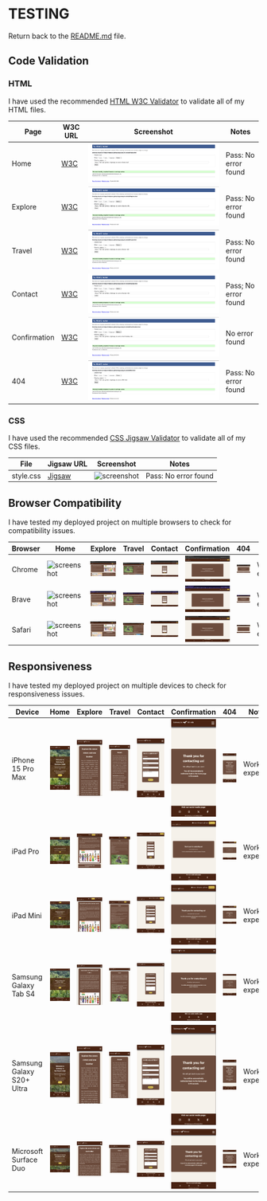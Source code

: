 # TESTING

Return back to the [README.md](README.md) file.

## Code Validation

### HTML

I have used the recommended [HTML W3C Validator](https://validator.w3.org) to validate all of my HTML files.

| Page | W3C URL | Screenshot | Notes |
| --- | --- | --- | --- |
| Home | [W3C](https://validator.w3.org/nu/?doc=https%3A%2F%2Frobizman.github.io%2Fgateway-to-neindia%2Findex.html) | ![screenshot](documentation/html_valid_index.png) | Pass: No error found |
| Explore | [W3C](https://validator.w3.org/nu/?doc=https%3A%2F%2Frobizman.github.io%2Fgateway-to-neindia%2Fexplore.html) | ![screenshot](documentation/html_valid_explore.png) | Pass: No error found |
| Travel | [W3C](https://validator.w3.org/nu/?doc=https%3A%2F%2Frobizman.github.io%2Fgateway-to-neindia%2Ftravel.html) | ![screenshot](documentation/html_valid_travel.png) | Pass: No error found |
| Contact | [W3C](https://validator.w3.org/nu/?doc=https%3A%2F%2Frobizman.github.io%2Fgateway-to-neindia%2Fcontact.html) | ![screenshot](documentation/html_valid_contact.png) | Pass; No error found |
| Confirmation | [W3C](https://validator.w3.org/nu/?doc=https%3A%2F%2Frobizman.github.io%2Fgateway-to-neindia%2Fconfirmation.html) | ![screenshot](documentation/html_valid_confirmation.png) | No error found |
| 404 | [W3C](https://validator.w3.org/nu/?doc=https%3A%2F%2Frobizman.github.io%2Fgateway-to-neindia%2F404.html) | ![screenshot](documentation/html_valid_error.png) | Pass: No error found |

### CSS

I have used the recommended [CSS Jigsaw Validator](https://jigsaw.w3.org/css-validator) to validate all of my CSS files.

| File | Jigsaw URL | Screenshot | Notes |
| --- | --- | --- | --- |
| style.css | [Jigsaw](https://jigsaw.w3.org/css-validator/validator?uri=https%3A%2F%2Frobizman.github.io%2Fgateway-to-neindia%2F&profile=css3svg&usermedium=all&warning=1&vextwarning=&lang=en) | ![screenshot](documentation/css_validation.png.png) | Pass: No error found |

## Browser Compatibility

I have tested my deployed project on multiple browsers to check for compatibility issues.

| Browser | Home | Explore | Travel | Contact | Confirmation | 404 | Notes |
| --- | --- | --- | --- | --- | --- | --- | --- |
| Chrome | ![screenshot](documentation/chrome_home.png) | ![screenshot](documentation/chrome_explore.png) | ![screenshot](documentation/chrome_travel.png) | ![screenshot](documentation/chrome_contact.png) | ![screenshot](documentation/chrome_confirmation.png) | ![screenshot](documentation/chrome_error.png) | Works as expected |
| Brave | ![screenshot](documentation/brave_home.png) | ![screenshot](documentation/brave_explore.png) | ![screenshot](documentation/brave_travel.png) | ![screenshot](documentation/brave_contact.png) | ![screenshot](documentation/brave_confirmation.png) | ![screenshot](documentation/brave_error.png) | Works as expected |
| Safari | ![screenshot](documentation/safari_home.png) | ![screenshot](documentation/safari_explore.png) | ![screenshot](documentation/safari_travel.png) | ![screenshot](documentation/safari_contact.png) | ![screenshot](documentation/safari_confirmation.png) | ![screenshot](documentation/safari_error.png) | Works as expected |

## Responsiveness

I have tested my deployed project on multiple devices to check for responsiveness issues.

| Device | Home | Explore | Travel | Contact | Confirmation | 404 | Notes |
| --- | --- | --- | --- | --- | --- | --- | --- |
| iPhone 15 Pro Max | ![screenshot](documentation/iphone_home.png) | ![screenshot](documentation/iphone_explore.png) | ![screenshot](documentation/iphone_travel.png) | ![screenshot](documentation/iphone_contact.png) | ![screenshot](documentation/iphone_confirmation.png) | ![screenshot](documentation/iphone_error.png) | Works as expected |
| iPad Pro | ![screenshot](documentation/ipadpro_home.png) | ![screenshot](documentation/ipadpro_explore.png) | ![screenshot](documentation/ipadpro_travel.png) | ![screenshot](documentation/ipadpro_contact.png) | ![screenshot](documentation/ipadpro_confirmation.png) | ![screenshot](documentation/ipadpro_error.png) | Works as expected |
| iPad Mini | ![screenshot](documentation/ipadmini_home.png) | ![screenshot](documentation/ipadmini_explore.png) | ![screenshot](documentation/ipadmini_travel.png) | ![screenshot](documentation/ipadmini_contact.png) | ![screenshot](documentation/ipadmini_confirmation.png) | ![screenshot](documentation/ipadmini_error.png) | Works as expected |
| Samsung Galaxy Tab S4 | ![screenshot](documentation/galaxytab_home.png) | ![screenshot](documentation/galaxytab_explore.png) | ![screenshot](documentation/galaxytab_travel.png) | ![screenshot](documentation/galaxytab_contact.png) | ![screenshot](documentation/galaxytab_confirmation.png) | ![screenshot](documentation/galaxytab_error.png) | Works as expected |
| Samsung Galaxy S20+ Ultra | ![screenshot](documentation/galaxyph_home.png) | ![screenshot](documentation/galaxyph_explore.png) | ![screenshot](documentation/galaxyph_travel.png) | ![screenshot](documentation/galaxyph_contact.png) | ![screenshot](documentation/galaxyph_confirmation.png) | ![screenshot](documentation/galaxyph_error.png) | Works as expected |
| Microsoft Surface Duo | ![screenshot](documentation/surfaceduo_home.png) | ![screenshot](documentation/surfaceduo_explore.png) | ![screenshot](documentation/surfaceduo_travel.png) | ![screenshot](documentation/surfaceduo_contact.png) | ![screenshot](documentation/surfaceduo_confirmation.png) | ![screenshot](documentation/surfaceduo_error.png) | Works as expected |